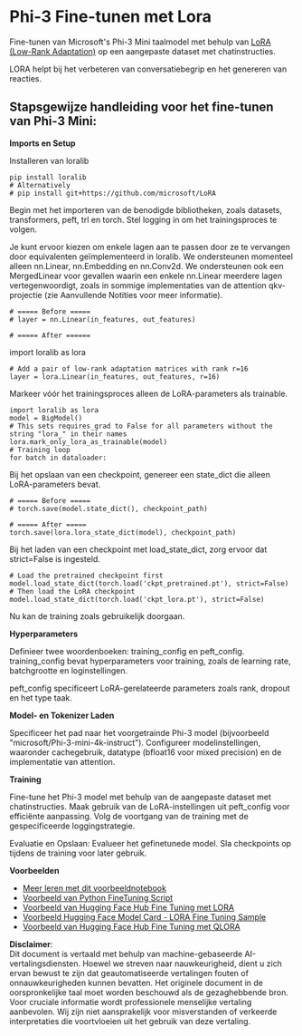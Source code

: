 # **Phi-3 Fine-tunen met Lora**

Fine-tunen van Microsoft's Phi-3 Mini taalmodel met behulp van [LoRA (Low-Rank Adaptation)](https://github.com/microsoft/LoRA?WT.mc_id=aiml-138114-kinfeylo) op een aangepaste dataset met chatinstructies.

LORA helpt bij het verbeteren van conversatiebegrip en het genereren van reacties.

## Stapsgewijze handleiding voor het fine-tunen van Phi-3 Mini:

**Imports en Setup**

Installeren van loralib

```
pip install loralib
# Alternatively
# pip install git+https://github.com/microsoft/LoRA

```

Begin met het importeren van de benodigde bibliotheken, zoals datasets, transformers, peft, trl en torch. Stel logging in om het trainingsproces te volgen.

Je kunt ervoor kiezen om enkele lagen aan te passen door ze te vervangen door equivalenten geïmplementeerd in loralib. We ondersteunen momenteel alleen nn.Linear, nn.Embedding en nn.Conv2d. We ondersteunen ook een MergedLinear voor gevallen waarin een enkele nn.Linear meerdere lagen vertegenwoordigt, zoals in sommige implementaties van de attention qkv-projectie (zie Aanvullende Notities voor meer informatie).

```
# ===== Before =====
# layer = nn.Linear(in_features, out_features)
```

```
# ===== After ======
```

import loralib as lora

```
# Add a pair of low-rank adaptation matrices with rank r=16
layer = lora.Linear(in_features, out_features, r=16)
```

Markeer vóór het trainingsproces alleen de LoRA-parameters als trainable.

```
import loralib as lora
model = BigModel()
# This sets requires_grad to False for all parameters without the string "lora_" in their names
lora.mark_only_lora_as_trainable(model)
# Training loop
for batch in dataloader:
```

Bij het opslaan van een checkpoint, genereer een state_dict die alleen LoRA-parameters bevat.

```
# ===== Before =====
# torch.save(model.state_dict(), checkpoint_path)
```
```
# ===== After =====
torch.save(lora.lora_state_dict(model), checkpoint_path)
```

Bij het laden van een checkpoint met load_state_dict, zorg ervoor dat strict=False is ingesteld.

```
# Load the pretrained checkpoint first
model.load_state_dict(torch.load('ckpt_pretrained.pt'), strict=False)
# Then load the LoRA checkpoint
model.load_state_dict(torch.load('ckpt_lora.pt'), strict=False)
```

Nu kan de training zoals gebruikelijk doorgaan.

**Hyperparameters**

Definieer twee woordenboeken: training_config en peft_config. training_config bevat hyperparameters voor training, zoals de learning rate, batchgrootte en loginstellingen.

peft_config specificeert LoRA-gerelateerde parameters zoals rank, dropout en het type taak.

**Model- en Tokenizer Laden**

Specificeer het pad naar het voorgetrainde Phi-3 model (bijvoorbeeld "microsoft/Phi-3-mini-4k-instruct"). Configureer modelinstellingen, waaronder cachegebruik, datatype (bfloat16 voor mixed precision) en de implementatie van attention.

**Training**

Fine-tune het Phi-3 model met behulp van de aangepaste dataset met chatinstructies. Maak gebruik van de LoRA-instellingen uit peft_config voor efficiënte aanpassing. Volg de voortgang van de training met de gespecificeerde loggingstrategie.

Evaluatie en Opslaan: Evalueer het gefinetunede model. Sla checkpoints op tijdens de training voor later gebruik.

**Voorbeelden**
- [Meer leren met dit voorbeeldnotebook](../../../../code/03.Finetuning/Phi_3_Inference_Finetuning.ipynb)
- [Voorbeeld van Python FineTuning Script](../../../../code/03.Finetuning/FineTrainingScript.py)
- [Voorbeeld van Hugging Face Hub Fine Tuning met LORA](../../../../code/03.Finetuning/Phi-3-finetune-lora-python.ipynb)
- [Voorbeeld Hugging Face Model Card - LORA Fine Tuning Sample](https://huggingface.co/microsoft/Phi-3-mini-4k-instruct/blob/main/sample_finetune.py)
- [Voorbeeld van Hugging Face Hub Fine Tuning met QLORA](../../../../code/03.Finetuning/Phi-3-finetune-qlora-python.ipynb)

**Disclaimer**:  
Dit document is vertaald met behulp van machine-gebaseerde AI-vertalingsdiensten. Hoewel we streven naar nauwkeurigheid, dient u zich ervan bewust te zijn dat geautomatiseerde vertalingen fouten of onnauwkeurigheden kunnen bevatten. Het originele document in de oorspronkelijke taal moet worden beschouwd als de gezaghebbende bron. Voor cruciale informatie wordt professionele menselijke vertaling aanbevolen. Wij zijn niet aansprakelijk voor misverstanden of verkeerde interpretaties die voortvloeien uit het gebruik van deze vertaling.